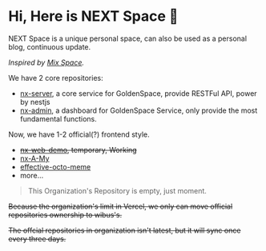 <!--

## Hi there 👋

**Here are some ideas to get you started:**

🙋‍♀️ A short introduction - what is your organization all about?
🌈 Contribution guidelines - how can the community get involved?
👩‍💻 Useful resources - where can the community find your docs? Is there anything else the community should know?
🍿 Fun facts - what does your team eat for breakfast?
🧙 Remember, you can do mighty things with the power of [Markdown](https://docs.github.com/github/writing-on-github/getting-started-with-writing-and-formatting-on-github/basic-writing-and-formatting-syntax)
-->


# Hi, Here is NEXT Space 👋

NEXT Space is a unique personal space, can also be used as a personal blog,  continuous update.

*Inspired by [Mix Space](https://github.com/mx-space/).*

We have 2 core repositories:

- [nx-server](https://github.com/wibus-wee/nx-server), a core service for GoldenSpace, provide RESTFul API, power by nestjs
- [nx-admin](https://github.com/wibus-wee/nx-admin), a dashboard for GoldenSpace Service, only provide the most fundamental functions.

Now, we have 1-2 official(?) frontend style.

- ~~[nx-web-demo](https://github.com/wibus-wee/GS-web-demo), temporary, Working~~
- [nx-A-My](https://github.com/wibus-wee/nx-A-My)
- [effective-octo-meme](https://github.com/wibus-wee/effective-octo-meme)
- more...

> This Organization's Repository is empty, just moment.

~~Because the organization's limit in Vercel, we only can move official repositories ownership to wibus's.~~

~~The offcial repositories in organization isn't latest, but it will sync once every three days.~~

